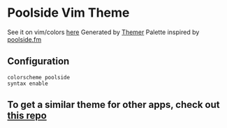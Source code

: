 # Poolside Vim Theme

See it on vim/colors [here](https://vimcolors.com/1009/poolside/light)
Generated by [Themer](https://github.com/mjswensen/themer)
Palette inspired by [poolside.fm](https://poolside.fm)

## Configuration

```vim
colorscheme poolside
syntax enable
```

## To get a similar theme for other apps, check out [this repo](https://github.com/sansbrina/poolside-themes)
